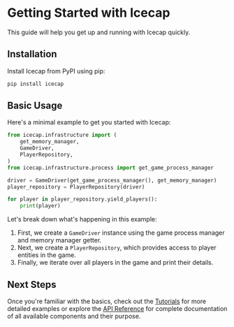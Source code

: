 # Getting Started with Icecap

This guide will help you get up and running with Icecap quickly.

## Installation

Install Icecap from PyPI using pip:

```bash
pip install icecap
```

## Basic Usage

Here's a minimal example to get you started with Icecap:

```python title="Finding players around you"
from icecap.infrastructure import (
    get_memory_manager,
    GameDriver,
    PlayerRepository,
)
from icecap.infrastructure.process import get_game_process_manager

driver = GameDriver(get_game_process_manager(), get_memory_manager)
player_repository = PlayerRepository(driver)

for player in player_repository.yield_players():
    print(player)
```

Let's break down what's happening in this example:

1. First, we create a `GameDriver` instance using the game process manager and memory manager getter.
2. Next, we create a `PlayerRepository`, which provides access to player entities in the game.
3. Finally, we iterate over all players in the game and print their details.

## Next Steps

Once you're familiar with the basics, check out the [Tutorials](tutorials.md) for more detailed examples or explore the [API Reference](api/index.md) for complete documentation of all available components and their purpose.
